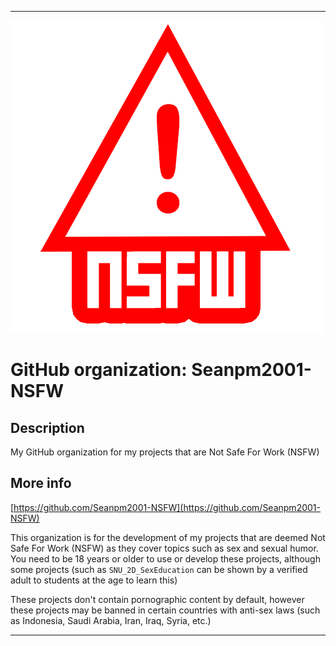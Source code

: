 
***

![NSFWIcon1.png failed to load. The file may be missing or corrupt. Check the file path for errors first.](/AdditionalInfo/1/Seanpm2001-NSFW/NSFWIcon1.png)

# GitHub organization: Seanpm2001-NSFW

## Description

My GitHub organization for my projects that are Not Safe For Work (NSFW)

## More info

[https://github.com/Seanpm2001-NSFW](https://github.com/Seanpm2001-NSFW)

This organization is for the development of my projects that are deemed Not Safe For Work (NSFW) as they cover topics such as sex and sexual humor. You need to be 18 years or older to use or develop these projects, although some projects (such as `SNU_2D_SexEducation` can be shown by a verified adult to students at the age to learn this)

These projects don't contain pornographic content by default, however these projects may be banned in certain countries with anti-sex laws (such as Indonesia, Saudi Arabia, Iran, Iraq, Syria, etc.)

***
